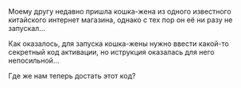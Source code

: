 Моему другу недавно пришла кошка-жена из одного известного китайского интернет магазина, однако с тех пор он её ни разу не запускал...

Как оказалось, для запуска кошка-жены нужно ввести какой-то секретный код активации, но иструкция оказалась для него непосильной...

Где же нам теперь достать этот код?
